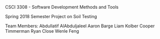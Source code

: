 CSCI 3308 - Software Development Methods and Tools

Spring 2018 Semester Project on Soil Testing

Team Members:
Abdullatif AlAbduljaleel
Aaron Barge
Liam Kolber
Cooper Timmerman
Ryan Close
Wenle Feng


